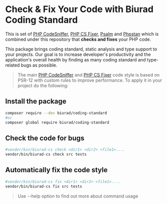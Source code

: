 # Check & Fix Your Code with Biurad Coding Standard

This is set of [PHP CodeSniffer](https://github.com/squizlabs/PHP_CodeSniffer), [PHP CS Fixer](https://github.com/FriendsOfPHP/PHP-CS-Fixer), [Psalm](https://github.com/vimeo/psalm) and [Phpstan](https://github.com/phpstan/phpstan) which is combined under this repository that **checks and fixes** your PHP code.

This package brings coding standard, static analysis and type support to your projects. Our goal is to increase developer's productivity and the application's overall health by finding as many coding standard and type-related bugs as possible.

>The main [PHP CodeSniffer](https://github.com/squizlabs/PHP_CodeSniffer) and [PHP CS Fixer](https://github.com/FriendsOfPHP/PHP-CS-Fixer) code style is based on PSR-12 with custom rules to improve performance. To apply it in your project do the following:

## Install the package

```sh
composer require --dev biurad/coding-standard
#or
composer global require biurad/coding-standard
```

## Check the code for bugs

```sh
#vendor/bin/biurad-cs check <dir1> <dir2> <file1>....
vendor/bin/biurad-cs check src tests
```

## Automatically fix the code style

```sh
#vendor/bin/biurad-cs fix <dir1> <dir2> <file1>....
vendor/bin/biurad-cs fix src tests
```

> Use --help option to find out more about command usage
